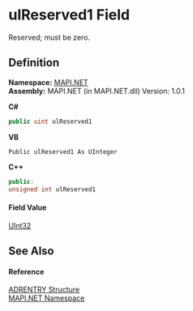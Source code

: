 # ulReserved1 Field


Reserved; must be zero.



## Definition
**Namespace:** <a href="N_MAPI_NET.md">MAPI.NET</a>  
**Assembly:** MAPI.NET (in MAPI.NET.dll) Version: 1.0.1

**C#**
``` C#
public uint ulReserved1
```
**VB**
``` VB
Public ulReserved1 As UInteger
```
**C++**
``` C++
public:
unsigned int ulReserved1
```



#### Field Value
<a href="https://learn.microsoft.com/dotnet/api/system.uint32" target="_blank" rel="noopener noreferrer">UInt32</a>

## See Also


#### Reference
<a href="T_MAPI_NET_ADRENTRY.md">ADRENTRY Structure</a>  
<a href="N_MAPI_NET.md">MAPI.NET Namespace</a>  
